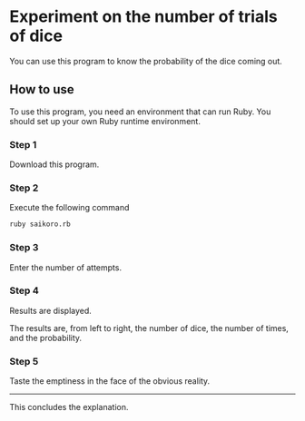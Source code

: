 # Experiment on the number of trials of dice

You can use this program to know the probability of the dice coming out.

## How to use
To use this program, you need an environment that can run Ruby.
You should set up your own Ruby runtime environment.

### Step 1
Download this program.

### Step 2
Execute the following command
```sh
ruby saikoro.rb
```

### Step 3
Enter the number of attempts.

### Step 4
Results are displayed.

The results are, from left to right, the number of dice, the number of times, and the probability.

### Step 5
Taste the emptiness in the face of the obvious reality.

---
This concludes the explanation.
